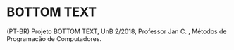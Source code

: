# BOTTOM TEXT
(PT-BR) Projeto BOTTOM TEXT, UnB 2/2018, Professor Jan C. , Métodos de Programação de Computadores.
